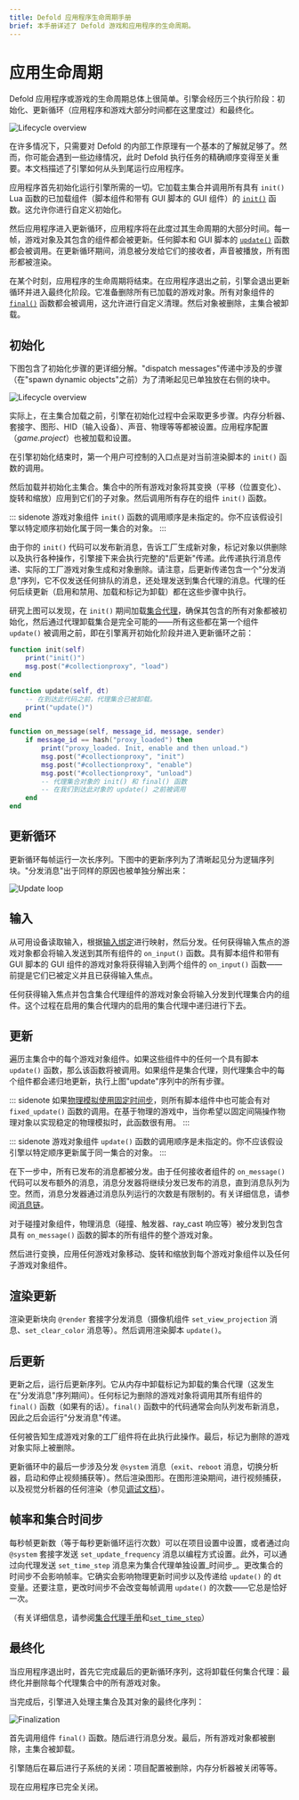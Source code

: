 ```yaml
---
title: Defold 应用程序生命周期手册
brief: 本手册详述了 Defold 游戏和应用程序的生命周期。
---
```


# 应用生命周期

Defold 应用程序或游戏的生命周期总体上很简单。引擎会经历三个执行阶段：初始化、更新循环（应用程序和游戏大部分时间都在这里度过）和最终化。

![Lifecycle overview](images/application_lifecycle/application_lifecycle_overview.png)

在许多情况下，只需要对 Defold 的内部工作原理有一个基本的了解就足够了。然而，你可能会遇到一些边缘情况，此时 Defold 执行任务的精确顺序变得至关重要。本文档描述了引擎如何从头到尾运行应用程序。

应用程序首先初始化运行引擎所需的一切。它加载主集合并调用所有具有 `init()` Lua 函数的已加载组件（脚本组件和带有 GUI 脚本的 GUI 组件）的 [`init()`](/ref/go#init) 函数。这允许你进行自定义初始化。

然后应用程序进入更新循环，应用程序将在此度过其生命周期的大部分时间。每一帧，游戏对象及其包含的组件都会被更新。任何脚本和 GUI 脚本的 [`update()`](/ref/go#update) 函数都会被调用。在更新循环期间，消息被分发给它们的接收者，声音被播放，所有图形都被渲染。

在某个时刻，应用程序的生命周期将结束。在应用程序退出之前，引擎会退出更新循环并进入最终化阶段。它准备删除所有已加载的游戏对象。所有对象组件的 [`final()`](/ref/go#final) 函数都会被调用，这允许进行自定义清理。然后对象被删除，主集合被卸载。

## 初始化

下图包含了初始化步骤的更详细分解。"dispatch messages"传递中涉及的步骤（在"spawn dynamic objects"之前）为了清晰起见已单独放在右侧的块中。

![Lifecycle overview](images/application_lifecycle/application_lifecycle_init.png)

实际上，在主集合加载之前，引擎在初始化过程中会采取更多步骤。内存分析器、套接字、图形、HID（输入设备）、声音、物理等等都被设置。应用程序配置（*game.project*）也被加载和设置。

在引擎初始化结束时，第一个用户可控制的入口点是对当前渲染脚本的 `init()` 函数的调用。

然后加载并初始化主集合。集合中的所有游戏对象将其变换（平移（位置变化）、旋转和缩放）应用到它们的子对象。然后调用所有存在的组件 `init()` 函数。

::: sidenote
游戏对象组件 `init()` 函数的调用顺序是未指定的。你不应该假设引擎以特定顺序初始化属于同一集合的对象。
:::

由于你的 `init()` 代码可以发布新消息，告诉工厂生成新对象，标记对象以供删除以及执行各种操作，引擎接下来会执行完整的"后更新"传递。此传递执行消息传递、实际的工厂游戏对象生成和对象删除。请注意，后更新传递包含一个"分发消息"序列，它不仅发送任何排队的消息，还处理发送到集合代理的消息。代理的任何后续更新（启用和禁用、加载和标记为卸载）都在这些步骤中执行。

研究上图可以发现，在 `init()` 期间加载[集合代理](/manuals/collection-proxy)，确保其包含的所有对象都被初始化，然后通过代理卸载集合是完全可能的——所有这些都在第一个组件 `update()` 被调用之前，即在引擎离开初始化阶段并进入更新循环之前：

```lua
function init(self)
    print("init()")
    msg.post("#collectionproxy", "load")
end

function update(self, dt)
    -- 在到达此代码之前，代理集合已被卸载。
    print("update()")
end

function on_message(self, message_id, message, sender)
    if message_id == hash("proxy_loaded") then
        print("proxy_loaded. Init, enable and then unload.")
        msg.post("#collectionproxy", "init")
        msg.post("#collectionproxy", "enable")
        msg.post("#collectionproxy", "unload")
        -- 代理集合对象的 init() 和 final() 函数
        -- 在我们到达此对象的 update() 之前被调用
    end
end
```

## 更新循环

更新循环每帧运行一次长序列。下图中的更新序列为了清晰起见分为逻辑序列块。"分发消息"出于同样的原因也被单独分解出来：

![Update loop](images/application_lifecycle/application_lifecycle_update.png)

## 输入

从可用设备读取输入，根据[输入绑定](/manuals/input)进行映射，然后分发。任何获得输入焦点的游戏对象都会将输入发送到其所有组件的 `on_input()` 函数。具有脚本组件和带有 GUI 脚本的 GUI 组件的游戏对象将获得输入到两个组件的 `on_input()` 函数——前提是它们已被定义并且已获得输入焦点。

任何获得输入焦点并包含集合代理组件的游戏对象会将输入分发到代理集合内的组件。这个过程在启用的集合代理内的启用的集合代理中递归进行下去。

## 更新

遍历主集合中的每个游戏对象组件。如果这些组件中的任何一个具有脚本 `update()` 函数，那么该函数将被调用。如果组件是集合代理，则代理集合中的每个组件都会递归地更新，执行上图"update"序列中的所有步骤。

::: sidenote
如果[物理模拟使用固定时间步](/manuals/physics/#physics-updates)，则所有脚本组件中也可能会有对 `fixed_update()` 函数的调用。在基于物理的游戏中，当你希望以固定间隔操作物理对象以实现稳定的物理模拟时，此函数很有用。
:::

::: sidenote
游戏对象组件 `update()` 函数的调用顺序是未指定的。你不应该假设引擎以特定顺序更新属于同一集合的对象。
:::

在下一步中，所有已发布的消息都被分发。由于任何接收者组件的 `on_message()` 代码可以发布额外的消息，消息分发器将继续分发已发布的消息，直到消息队列为空。然而，消息分发器通过消息队列运行的次数是有限制的。有关详细信息，请参阅[消息链](/manuals/message-passing#message-chains)。

对于碰撞对象组件，物理消息（碰撞、触发器、ray_cast 响应等）被分发到包含具有 `on_message()` 函数的脚本的所有组件的整个游戏对象。

然后进行变换，应用任何游戏对象移动、旋转和缩放到每个游戏对象组件以及任何子游戏对象组件。

## 渲染更新

渲染更新块向 `@render` 套接字分发消息（摄像机组件 `set_view_projection` 消息、`set_clear_color` 消息等）。然后调用渲染脚本 `update()`。

## 后更新

更新之后，运行后更新序列。它从内存中卸载标记为卸载的集合代理（这发生在"分发消息"序列期间）。任何标记为删除的游戏对象将调用其所有组件的 `final()` 函数（如果有的话）。`final()` 函数中的代码通常会向队列发布新消息，因此之后会运行"分发消息"传递。

任何被告知生成游戏对象的工厂组件将在此执行此操作。最后，标记为删除的游戏对象实际上被删除。

更新循环中的最后一步涉及分发 `@system` 消息（`exit`、`reboot` 消息，切换分析器，启动和停止视频捕获等）。然后渲染图形。在图形渲染期间，进行视频捕获，以及视觉分析器的任何渲染（参见[调试文档](/manuals/debugging)）。

## 帧率和集合时间步

每秒帧更新数（等于每秒更新循环运行次数）可以在项目设置中设置，或者通过向 `@system` 套接字发送 `set_update_frequency` 消息以编程方式设置。此外，可以通过向代理发送 `set_time_step` 消息来为集合代理单独设置_时间步_。更改集合的时间步不会影响帧率。它确实会影响物理更新时间步以及传递给 `update()` 的 `dt` 变量。还要注意，更改时间步不会改变每帧调用 `update()` 的次数——它总是恰好一次。

（有关详细信息，请参阅[集合代理手册](/manuals/collection-proxy)和[`set_time_step`](/ref/collectionproxy#set-time-step)）

## 最终化

当应用程序退出时，首先它完成最后的更新循环序列，这将卸载任何集合代理：最终化并删除每个代理集合中的所有游戏对象。

当完成后，引擎进入处理主集合及其对象的最终化序列：

![Finalization](images/application_lifecycle/application_lifecycle_final.png)

首先调用组件 `final()` 函数。随后进行消息分发。最后，所有游戏对象都被删除，主集合被卸载。

引擎随后在幕后进行子系统的关闭：项目配置被删除，内存分析器被关闭等等。

现在应用程序已完全关闭。


